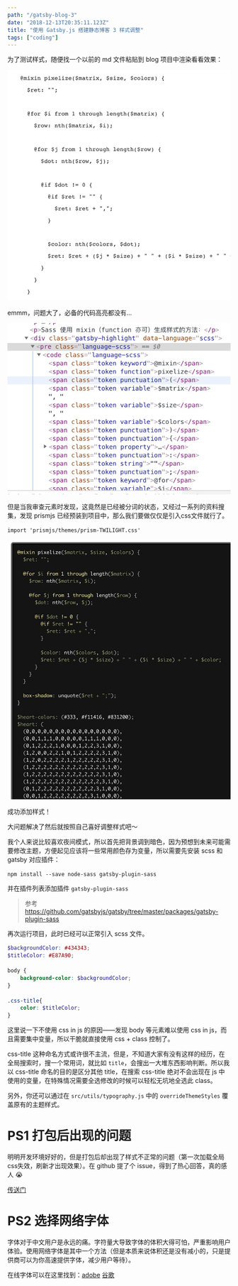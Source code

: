 ```yaml
---
path: "/gatsby-blog-3"
date: "2018-12-13T20:35:11.123Z"
title: "使用 Gatsby.js 搭建静态博客 3 样式调整"
tags: ["coding"]
---
```


为了测试样式，随便找一个以前的 md 文件粘贴到 blog 项目中渲染看看效果：

![](./1.png)

emmm，问题大了，必备的代码高亮都没有...

![](./2.png)

但是当我审查元素时发现，这竟然是已经被分词的状态，又经过一系列的资料搜集，发现 prismjs 已经预装到项目中，那么我们要做仅仅是引入css文件就行了。

`import 'prismjs/themes/prism-TWILIGHT.css'`

![](./3.png)

成功添加样式！

大问题解决了然后就按照自己喜好调整样式吧～

我个人来说比较喜欢夜间模式，所以首先把背景调到暗色，因为预想到未来可能需要修改主题，方便起见应该将一些常用颜色存为变量，所以需要先安装 scss 和 gatsby 对应插件：

`npm install --save node-sass gatsby-plugin-sass`

并在插件列表添加插件 `gatsby-plugin-sass`

> 参考 https://github.com/gatsbyjs/gatsby/tree/master/packages/gatsby-plugin-sass

再次运行项目，此时已经可以正常引入 scss 文件。

```scss
$backgroundColor: #434343;
$titleColor: #E87A90;

body {
    background-color: $backgroundColor;
}

.css-title{
    color: $titleColor;
}
```

这里说一下不使用 css in js 的原因——发现 body 等元素难以使用 css in js，而且需要集中变量，所以干脆就直接使用 css + class 控制了。

css-title 这种命名方式或许很不主流，但是，不知道大家有没有这样的经历，在全局搜索时，搜一个常用词，就比如 `title`，会搜出一大堆东西影响判断。所以我以 css-title 命名的目的是区分其他 title，在搜索 css-title 绝对不会出现在 js 中使用的变量，在特殊情况需要全选修改的时候可以轻松无坑地全选此 class。

另外，你还可以通过在 `src/utils/typography.js` 中的 `overrideThemeStyles` 覆盖原有的主题样式。

# PS1 打包后出现的问题
明明开发环境好好的，但是打包后却出现了样式不正常的问题（第一次加载全局css失效，刷新才出现效果）。在 github 提了个 issue，得到了热心回答，真的感人 😭

[传送门](https://github.com/gatsbyjs/gatsby/issues/10324)

# PS2 选择网络字体
字体对于中文用户是永远的痛。字符量大导致字体的体积大得可怕，严重影响用户体验。使用网络字体是其中一个方法（但是本质来说体积还是没有减小的，只是提供商可以为你高速提供字体，减少用户等待）。

在线字体可以在这里找到：[adobe](https://fonts.adobe.com/) [谷歌](https://fonts.google.com/)